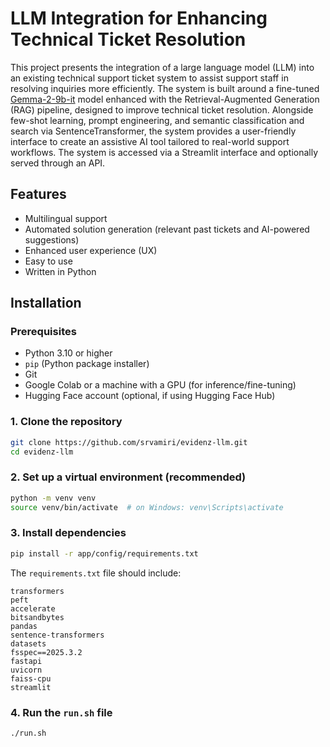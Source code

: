 # LLM Integration for Enhancing Technical Ticket Resolution

This project presents the integration of a large language model (LLM) into an existing technical support ticket system to assist support staff in resolving inquiries more efficiently. 
The system is built around a fine-tuned [Gemma-2-9b-it](https://ai.google.dev/gemma) model enhanced with the Retrieval-Augmented Generation (RAG) pipeline, designed to improve technical ticket resolution.
Alongside few-shot learning, prompt engineering, and semantic classification and search via SentenceTransformer, the system provides a user-friendly interface to create an assistive AI tool tailored to real-world support workflows.
The system is accessed via a Streamlit interface and optionally served through an API.


## Features

- Multilingual support
- Automated solution generation (relevant past tickets and AI-powered suggestions)
- Enhanced user experience (UX)
- Easy to use
- Written in Python


## Installation
### Prerequisites

- Python 3.10 or higher
- `pip` (Python package installer)
- Git
- Google Colab or a machine with a GPU (for inference/fine-tuning)
- Hugging Face account (optional, if using Hugging Face Hub)

### 1. Clone the repository
```bash
git clone https://github.com/srvamiri/evidenz-llm.git
cd evidenz-llm
```

### 2. Set up a virtual environment (recommended)
```bash
python -m venv venv
source venv/bin/activate  # on Windows: venv\Scripts\activate
```

### 3. Install dependencies
```bash
pip install -r app/config/requirements.txt
```
The `requirements.txt` file should include:
```
transformers
peft
accelerate
bitsandbytes
pandas
sentence-transformers
datasets
fsspec==2025.3.2
fastapi
uvicorn
faiss-cpu
streamlit
```
### 4. Run the `run.sh` file
```bash
./run.sh
```
